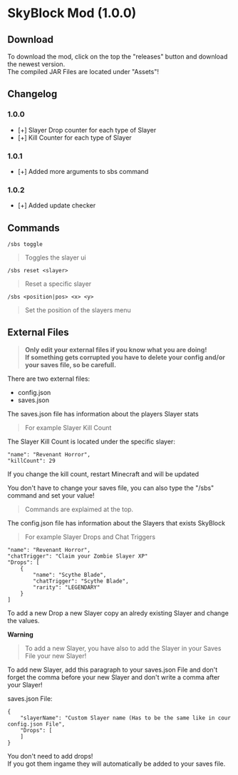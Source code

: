 # SkyBlock Mod (1.0.0)
## Download
To download the mod, click on the top the "releases" button and download the newest version.  
The compiled JAR Files are located under "Assets"!

## Changelog
### 1.0.0
- [+] Slayer Drop counter for each type of Slayer
- [+] Kill Counter for each type of Slayer

### 1.0.1
- [+] Added more arguments to sbs command

### 1.0.2
- [+] Added update checker

## Commands

    /sbs toggle
> Toggles the slayer ui

    /sbs reset <slayer>
> Reset a specific slayer

    /sbs <position|pos> <x> <y>
> Set the position of the slayers menu

## External Files
> **Only edit your external files if you know what you are doing!  
If something gets corrupted you have to delete your config and/or your saves file, so be carefull.**

There are two external files:

- config.json  
- saves.json

The saves.json file has information about the players Slayer stats
> For example Slayer Kill Count  

The Slayer Kill Count is located under the specific slayer:

    "name": "Revenant Horror",
    "killCount": 29

If you change the kill count, restart Minecraft and will be updated

You don't have to change your saves file, you can also type the "/sbs" command and set your value!  
> Commands are explaimed at the top.

The config.json file has information about the Slayers that exists SkyBlock
>  For example Slayer Drops and Chat Triggers

    "name": "Revenant Horror",
    "chatTrigger": "Claim your Zombie Slayer XP"
    "Drops": [
        {
            "name": "Scythe Blade",
            "chatTrigger": "Scythe Blade",
            "rarity": "LEGENDARY"
        }
    ]
To add a new Drop a new Slayer copy an alredy existing Slayer and change the values.  

**Warning**  
> To add a new Slayer, you have also to add the Slayer in your Saves File your new Slayer!

To add new Slayer, add this paragraph to your saves.json File and don't forget the comma before your new Slayer and don't write a comma after your Slayer!

saves.json File:  

    {
        "slayerName": "Custom Slayer name (Has to be the same like in cour config.json File",
        "Drops": [
        ]
    }

You don't need to add drops!  
If you got them ingame they will automatically be added to your saves file.
